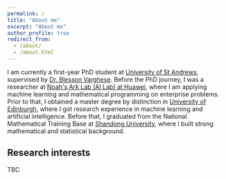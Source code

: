 ```yaml
---
permalink: /
title: "About me"
excerpt: "About me"
author_profile: true
redirect_from: 
  - /about/
  - /about.html
---
```


I am currently a first-year PhD student at [University of St Andrews](https://www.st-andrews.ac.uk/), supervised by [Dr. Blesson Varghese](https://www.blessonv.com/). Before the PhD journey, I was a researcher at [Noah's Ark Lab (AI Lab) at Huawei](http://dev3.noahlab.com.hk/), where I am applying machine learning and mathematical programming on enterprise problems. Prior to that, I obtained a master degree by distinction in [University of Edinburgh](https://www.ed.ac.uk/), where I got research experience in machine learning and artificial intelligence. Before that, I graduated from the National Mathematical Training Base at [Shandong University](https://www.en.sdu.edu.cn/), where I built strong mathematical and statistical background.

## Research interests

TBC